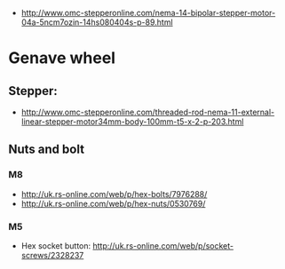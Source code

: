 - http://www.omc-stepperonline.com/nema-14-bipolar-stepper-motor-04a-5ncm7ozin-14hs080404s-p-89.html


# Genave wheel


## Stepper:
- http://www.omc-stepperonline.com/threaded-rod-nema-11-external-linear-stepper-motor34mm-body-100mm-t5-x-2-p-203.html


## Nuts and bolt

### M8
- http://uk.rs-online.com/web/p/hex-bolts/7976288/
- http://uk.rs-online.com/web/p/hex-nuts/0530769/

### M5
- Hex socket button: http://uk.rs-online.com/web/p/socket-screws/2328237
